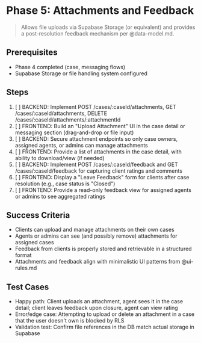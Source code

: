 # Phase 5: Attachments and Feedback

> Allows file uploads via Supabase Storage (or equivalent) and provides a post-resolution feedback mechanism per @data-model.md.

## Prerequisites
- Phase 4 completed (case, messaging flows)
- Supabase Storage or file handling system configured

## Steps
1. [ ] BACKEND: Implement POST /cases/:caseId/attachments, GET /cases/:caseId/attachments, DELETE /cases/:caseId/attachments/:attachmentId  
2. [ ] FRONTEND: Build an "Upload Attachment" UI in the case detail or messaging section (drag-and-drop or file input)  
3. [ ] BACKEND: Secure attachment endpoints so only case owners, assigned agents, or admins can manage attachments  
4. [ ] FRONTEND: Provide a list of attachments in the case detail, with ability to download/view (if needed)  
5. [ ] BACKEND: Implement POST /cases/:caseId/feedback and GET /cases/:caseId/feedback for capturing client ratings and comments  
6. [ ] FRONTEND: Display a "Leave Feedback" form for clients after case resolution (e.g., case status is "Closed")  
7. [ ] FRONTEND: Provide a read-only feedback view for assigned agents or admins to see aggregated ratings

## Success Criteria
- Clients can upload and manage attachments on their own cases  
- Agents or admins can see (and possibly remove) attachments for assigned cases  
- Feedback from clients is properly stored and retrievable in a structured format  
- Attachments and feedback align with minimalistic UI patterns from @ui-rules.md

## Test Cases
- Happy path: Client uploads an attachment, agent sees it in the case detail; client leaves feedback upon closure, agent can view rating  
- Error/edge case: Attempting to upload or delete an attachment in a case that the user doesn't own is blocked by RLS 
- Validation test: Confirm file references in the DB match actual storage in Supabase 